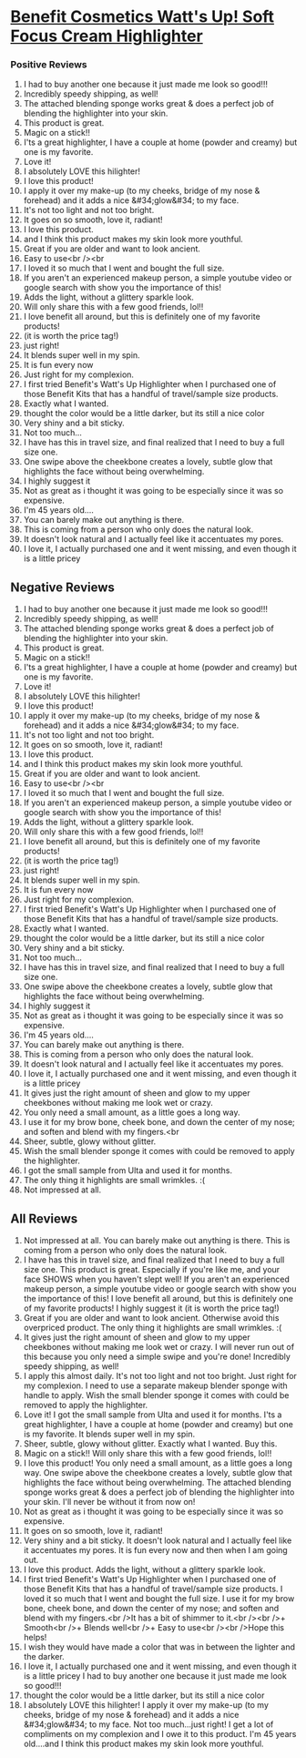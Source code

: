 # [Benefit Cosmetics Watt&#x27;s Up! Soft Focus Cream Highlighter](https://products.checkmycream.com/products/Benefit-Cosmetics-Watt&#x27;s-Up!-Soft-Focus-Cream-Highlighter.html)

### Positive Reviews

<ol>
      <li>I had to buy another one because it just made me look so good!!!</li>
      <li>Incredibly speedy shipping, as well!</li>
      <li>The attached blending sponge works great &amp; does a perfect job of blending the highlighter into your skin.  </li>
      <li>This product is great.  </li>
      <li>Magic on a stick!!</li>
      <li>I&#x27;ts a great highlighter, I have a couple at home (powder and creamy) but one is my favorite.</li>
      <li>Love it!</li>
      <li>I absolutely LOVE this hilighter!  </li>
      <li>I love this product!  </li>
      <li>I apply it over my make-up (to my cheeks, bridge of my nose &amp; forehead) and it adds a nice &amp;#34;glow&amp;#34; to my face.  </li>
      <li>It&#x27;s not too light and not too bright.</li>
      <li>It goes on so smooth, love it, radiant!</li>
      <li>I love this product.</li>
      <li>and I think this product makes my skin look more youthful.</li>
      <li>Great if you are older and want to look ancient.</li>
      <li>Easy to use&lt;br /&gt;&lt;br</li>
      <li>I loved it so much that I went and bought the full size.</li>
      <li>If you aren&#x27;t an experienced makeup person, a simple youtube video or google search with show you the importance of this!  </li>
      <li>Adds the light, without a glittery sparkle look.</li>
      <li>Will only share this with a few good friends, lol!!</li>
      <li>I love benefit all around, but this is definitely one of my favorite products!  </li>
      <li>(it is worth the price tag!)</li>
      <li>just right!  </li>
      <li>It blends super well in my spin.</li>
      <li>It is fun every now</li>
      <li>Just right for my complexion.</li>
      <li>I first tried Benefit&#x27;s Watt&#x27;s Up Highlighter when I purchased one of those Benefit Kits that has a handful of travel/sample size products.</li>
      <li>Exactly what I wanted.</li>
      <li>thought the color would be a little darker, but its still a nice color</li>
      <li>Very shiny and a bit sticky.</li>
      <li>Not too much...</li>
      <li>I have has this in travel size, and final realized that I need to buy a full size one.  </li>
      <li>One swipe above the cheekbone creates a lovely, subtle glow that highlights the face without being overwhelming.  </li>
      <li>I highly suggest it</li>
      <li>Not as great as i thought it was going to be especially since it was so expensive.</li>
      <li>I&#x27;m 45 years old....</li>
      <li>You can barely make out anything is there.  </li>
      <li>This is coming from a person who only does the natural look.</li>
      <li>It doesn&#x27;t look natural and I actually feel like it accentuates my pores.</li>
      <li>I love it, I actually purchased one and it went missing, and even though it is a little pricey</li>
</ol>


<h2>Negative Reviews</h2>
<ol>
<li> I had to buy another one because it just made me look so good!!!</li>
<li> Incredibly speedy shipping, as well!</li>
<li> The attached blending sponge works great &amp; does a perfect job of blending the highlighter into your skin.  </li>
<li> This product is great.  </li>
<li> Magic on a stick!!</li>
<li> I&#x27;ts a great highlighter, I have a couple at home (powder and creamy) but one is my favorite.</li>
<li> Love it!</li>
<li> I absolutely LOVE this hilighter!  </li>
<li> I love this product!  </li>
<li> I apply it over my make-up (to my cheeks, bridge of my nose &amp; forehead) and it adds a nice &amp;#34;glow&amp;#34; to my face.  </li>
<li> It&#x27;s not too light and not too bright.</li>
<li> It goes on so smooth, love it, radiant!</li>
<li> I love this product.</li>
<li> and I think this product makes my skin look more youthful.</li>
<li> Great if you are older and want to look ancient.</li>
<li> Easy to use&lt;br /&gt;&lt;br</li>
<li> I loved it so much that I went and bought the full size.</li>
<li> If you aren&#x27;t an experienced makeup person, a simple youtube video or google search with show you the importance of this!  </li>
<li> Adds the light, without a glittery sparkle look.</li>
<li> Will only share this with a few good friends, lol!!</li>
<li> I love benefit all around, but this is definitely one of my favorite products!  </li>
<li> (it is worth the price tag!)</li>
<li> just right!  </li>
<li> It blends super well in my spin.</li>
<li> It is fun every now</li>
<li> Just right for my complexion.</li>
<li> I first tried Benefit&#x27;s Watt&#x27;s Up Highlighter when I purchased one of those Benefit Kits that has a handful of travel/sample size products.</li>
<li> Exactly what I wanted.</li>
<li> thought the color would be a little darker, but its still a nice color</li>
<li> Very shiny and a bit sticky.</li>
<li> Not too much...</li>
<li> I have has this in travel size, and final realized that I need to buy a full size one.  </li>
<li> One swipe above the cheekbone creates a lovely, subtle glow that highlights the face without being overwhelming.  </li>
<li> I highly suggest it</li>
<li> Not as great as i thought it was going to be especially since it was so expensive.</li>
<li> I&#x27;m 45 years old....</li>
<li> You can barely make out anything is there.  </li>
<li> This is coming from a person who only does the natural look.</li>
<li> It doesn&#x27;t look natural and I actually feel like it accentuates my pores.</li>
<li> I love it, I actually purchased one and it went missing, and even though it is a little pricey</li>
<li> It gives just the right amount of sheen and glow to my upper cheekbones without making me look wet or crazy.  </li>
<li> You only need a small amount, as a little goes a long way.  </li>
<li> I use it for my brow bone, cheek bone, and down the center of my nose; and soften and blend with my fingers.&lt;br</li>
<li> Sheer, subtle, glowy without glitter.</li>
<li> Wish the small blender sponge it comes with could be removed to apply the highlighter.</li>
<li> I got the small sample from Ulta and used it for months.</li>
<li> The only thing it highlights are small wrimkles. :(</li>
<li> Not impressed at all.  </li>
</ol>

<h2>All Reviews</h2>

<ol>
    <li> Not impressed at all.  You can barely make out anything is there.  This is coming from a person who only does the natural look.</li>
    <li> I have has this in travel size, and final realized that I need to buy a full size one.  This product is great.  Especially if you&#x27;re like me, and your face SHOWS when you haven&#x27;t slept well!  If you aren&#x27;t an experienced makeup person, a simple youtube video or google search with show you the importance of this!  I love benefit all around, but this is definitely one of my favorite products!  I highly suggest it (it is worth the price tag!)</li>
    <li> Great if you are older and want to look ancient. Otherwise avoid this overpriced product.  The only thing it highlights are small wrimkles. :(</li>
    <li> It gives just the right amount of sheen and glow to my upper cheekbones without making me look wet or crazy.  I will never run out of this because you only need a simple swipe and you&#x27;re done!  Incredibly speedy shipping, as well!</li>
    <li> I apply this almost daily. It&#x27;s not too light and not too bright. Just right for my complexion. I need to use a separate makeup blender sponge with handle to apply. Wish the small blender sponge it comes with could be removed to apply the highlighter.</li>
    <li> Love it! I got the small sample from Ulta and used it for months. I&#x27;ts a great highlighter, I have a couple at home (powder and creamy) but one is my favorite. It blends super well in my spin.</li>
    <li> Sheer, subtle, glowy without glitter. Exactly what I wanted. Buy this.</li>
    <li> Magic on a stick!! Will only share this with a few good friends, lol!!</li>
    <li> I love this product!  You only need a small amount, as a little goes a long way.  One swipe above the cheekbone creates a lovely, subtle glow that highlights the face without being overwhelming.  The attached blending sponge works great &amp; does a perfect job of blending the highlighter into your skin.  I&#x27;ll never be without it from now on!</li>
    <li> Not as great as i thought it was going to be especially since it was so expensive.</li>
    <li> It goes on so smooth, love it, radiant!</li>
    <li> Very shiny and a bit sticky. It doesn&#x27;t look natural and I actually feel like it accentuates my pores. It is fun every now and then when I am going out.</li>
    <li> I love this product. Adds the light, without a glittery sparkle look.</li>
    <li> I first tried Benefit&#x27;s Watt&#x27;s Up Highlighter when I purchased one of those Benefit Kits that has a handful of travel/sample size products. I loved it so much that I went and bought the full size. I use it for my brow bone, cheek bone, and down the center of my nose; and soften and blend with my fingers.&lt;br /&gt;It has a bit of shimmer to it.&lt;br /&gt;&lt;br /&gt;+ Smooth&lt;br /&gt;+ Blends well&lt;br /&gt;+ Easy to use&lt;br /&gt;&lt;br /&gt;Hope this helps!</li>
    <li> I wish they would have made a color that was in between the lighter and the darker.</li>
    <li> I love it, I actually purchased one and it went missing, and even though it is a little pricey I had to buy another one because it just made me look so good!!!</li>
    <li> thought the color would be a little darker, but its still a nice color</li>
    <li> I absolutely LOVE this hilighter!  I apply it over my make-up (to my cheeks, bridge of my nose &amp; forehead) and it adds a nice &amp;#34;glow&amp;#34; to my face.  Not too much...just right!  I get a lot of compliments on my complexion and I owe it to this product.  I&#x27;m 45 years old....and I think this product makes my skin look more youthful.</li>
</ol>




